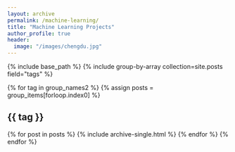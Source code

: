 ```yaml
---
layout: archive
permalink: /machine-learning/
title: "Machine Learning Projects"
author_profile: true
header:
  image: "/images/chengdu.jpg"
---
```


{% include base_path %}
{% include group-by-array collection=site.posts field="tags" %}

{% for tag in group_names2 %}
  {% assign posts = group_items[forloop.index0] %}
  <h2 id="{{ tag | slugify }}" class="archive__subtitle">{{ tag }}</h2>
  {% for post in posts %}
    {% include archive-single.html %}
  {% endfor %}
{% endfor %} 

